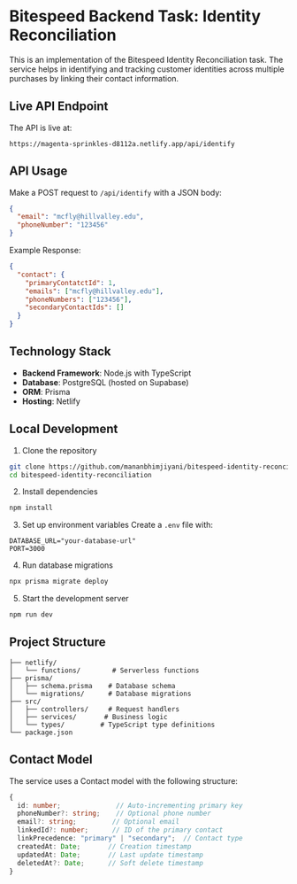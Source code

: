 # Bitespeed Backend Task: Identity Reconciliation

This is an implementation of the Bitespeed Identity Reconciliation task. The service helps in identifying and tracking customer identities across multiple purchases by linking their contact information.

## Live API Endpoint

The API is live at:
```
https://magenta-sprinkles-d8112a.netlify.app/api/identify
```

## API Usage

Make a POST request to `/api/identify` with a JSON body:

```json
{
  "email": "mcfly@hillvalley.edu",
  "phoneNumber": "123456"
}
```

Example Response:
```json
{
  "contact": {
    "primaryContatctId": 1,
    "emails": ["mcfly@hillvalley.edu"],
    "phoneNumbers": ["123456"],
    "secondaryContactIds": []
  }
}
```

## Technology Stack

- **Backend Framework**: Node.js with TypeScript
- **Database**: PostgreSQL (hosted on Supabase)
- **ORM**: Prisma
- **Hosting**: Netlify

## Local Development

1. Clone the repository
```bash
git clone https://github.com/mananbhimjiyani/bitespeed-identity-reconciliation.git
cd bitespeed-identity-reconciliation
```

2. Install dependencies
```bash
npm install
```

3. Set up environment variables
Create a `.env` file with:
```
DATABASE_URL="your-database-url"
PORT=3000
```

4. Run database migrations
```bash
npx prisma migrate deploy
```

5. Start the development server
```bash
npm run dev
```

## Project Structure

```
├── netlify/
│   └── functions/        # Serverless functions
├── prisma/
│   ├── schema.prisma    # Database schema
│   └── migrations/      # Database migrations
├── src/
│   ├── controllers/     # Request handlers
│   ├── services/       # Business logic
│   └── types/         # TypeScript type definitions
└── package.json
```

## Contact Model

The service uses a Contact model with the following structure:

```typescript
{
  id: number;              // Auto-incrementing primary key
  phoneNumber?: string;    // Optional phone number
  email?: string;         // Optional email
  linkedId?: number;      // ID of the primary contact
  linkPrecedence: "primary" | "secondary";  // Contact type
  createdAt: Date;       // Creation timestamp
  updatedAt: Date;       // Last update timestamp
  deletedAt?: Date;      // Soft delete timestamp
}
```